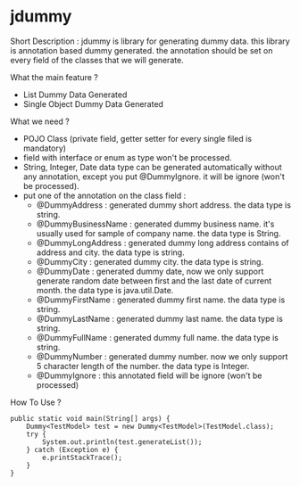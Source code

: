 
# jdummy

Short Description : 
jdummy is library for generating dummy data. this library is annotation based dummy generated. the annotation should be set on every field of the classes that we will generate.

What the main feature ? 
- List Dummy Data Generated
- Single Object Dummy Data Generated

What we need ? 
- POJO Class (private field, getter setter for every single filed is mandatory)
- field with interface or enum as type won't be processed.
- String, Integer, Date data type can be generated automatically without any annotation, except you put @DummyIgnore. it will be ignore (won't be processed).
- put one of the annotation on the class field : 
	+ @DummyAddress : generated dummy short address. the data type is string.
	+ @DummyBusinessName : generated dummy business name. it's usually used for sample of company name. the data type is String.
	+ @DummyLongAddress : generated dummy long address contains of address and city. the data type is string.
	+ @DummyCity : generated dummy city. the data type is string.
	+ @DummyDate : generated dummy date, now we only support generate random date between first and the last date of current month. the data type is java.util.Date.
	+ @DummyFirstName : generated dummy first name. the data type is string.
	+ @DummyLastName : generated dummy last name. the data type is string.
	+ @DummyFullName : generated dummy full name. the data type is string.
	+ @DummyNumber : generated dummy number. now we only support 5 character length of the number. the data type is Integer.
	+ @DummyIgnore : this annotated field will be ignore (won't be processed)
	
How To Use ? 
```
public static void main(String[] args) {
	Dummy<TestModel> test = new Dummy<TestModel>(TestModel.class);
	try {
		System.out.println(test.generateList());
	} catch (Exception e) {
		e.printStackTrace();
	}
}
```
